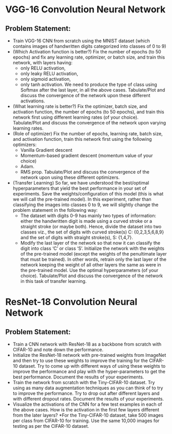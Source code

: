 # VGG-16 Convolution Neural Network
## Problem Statement:
* Train VGG-16 CNN from scratch using the MNIST dataset (which contains images of
handwritten digits categorized into classes of 0 to 9)
* (Which Activation function is better?) Fix the number of epochs (to 50 epochs) and fix any learning rate, optimizer, or batch size, and train this network, with layers having:
  - only RELU activation,
  - only leaky RELU activation,
  - only sigmoid activation,
  - only tanh activation.
We need to produce the type of class using Softmax after the last layer, in all the
above cases. Tabulate/Plot and discuss the convergence of the network upon these
different activations.
* (What learning rate is better?) Fix the optimizer, batch size, and activation function, the number of epochs (to 50 epochs), and train this network first using different learning rates (of your choice). Tabulate/Plot and discuss the convergence of the network upon varying learning rates.
* (Role of optimizer) Fix the number of epochs, learning rate, batch size, and activation function, train this network first using the following optimizers:
  - Vanilla Gradient descent
  - Momentum-based gradient descent (momentum value of your choice)
  - Adam.
  - RMS prop.
Tabulate/Plot and discuss the convergence of the network upon using these different optimizers.
* (Transfer Learning) So far, we have understood the best/optimal hyperparameters that yield the best performance in your set of experiments. Save the weights/configuration of this model (this is what we will call the pre-trained model). In this experiment, rather than classifying the images into classes 0 to 9, we will slightly change the problem statement in the following way:
  - The dataset with digits 0-9 has mainly two types of information: either the handwritten digit is made using a curved stroke or a straight stroke (or maybe both). Hence, divide the dataset into two classes viz., the set of digits with curved stroke(s) C: {0,2,3,5,6,8,9} and the set of digits with straight stroke(s), S: {1,4,7}.
  - Modify the last layer of the network so that now it can classify the digit into class ‘C’ or class ‘S’. Initialize the network with the weights of the pre-trained model (except the weights of the penultimate layer that must be trained). In other words, retrain only the last layer of the network keeping the weight of all other layers the same as were in the pre-trained model.
Use the optimal hyperparameters (of your choice). Tabulate/Plot and discuss the convergence of the network in this task of transfer learning.

# ResNet-18 Convolution Neural Network
## Problem Statement:
* Train a CNN network with ResNet-18 as a backbone from scratch with CIFAR-10 and note down the performance.
*  Initialize the ResNet-18 network with pre-trained weights from ImageNet and then try to use these weights to improve the training for the CIFAR-10 dataset. Try to come up with different ways of using these weights to improve the performance and play with the hyper-parameters to get the best performance. Document the results of your experiments.
* Train the network from scratch with the Tiny-CIFAR-10 dataset. Try using as many data augmentation techniques as you can think of to try to improve the performance.
Try to drop out after different layers and with different dropout rates. Document the results of your experiments.
* Visualize the activations of the CNN for a few test examples in each of the above cases. How is the activation in the first few layers different from the later layers?
*For the Tiny-CIFAR-10 dataset, take 500 images per class from CIFAR-10 for training. Use the same 10,000 images for testing as per the CIFAR-10 dataset.
